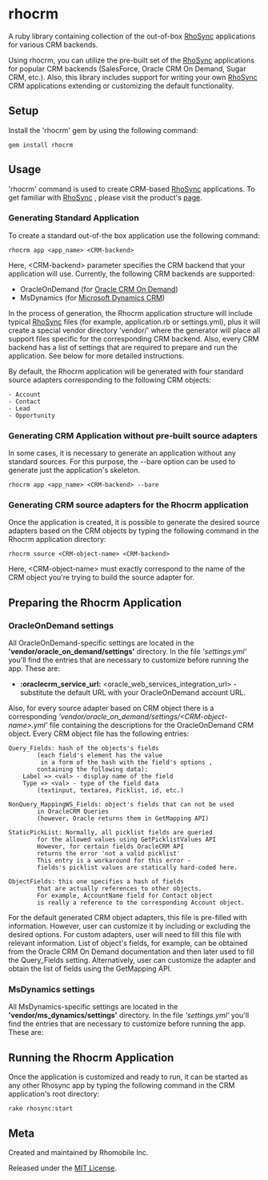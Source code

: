 rhocrm
===

A ruby library containing collection of the out-of-box [RhoSync](http://rhomobile.com/products/rhosync) applications 
for various CRM backends.  

Using rhocrm, you can utilize the pre-built set of the  [RhoSync](http://rhomobile.com/products/rhosync/) applications 
for popular CRM backends (SalesForce, Oracle CRM On Demand, Sugar CRM, etc.). Also, this library includes support for writing your own [RhoSync](http://rhomobile.com/products/rhosync/)
CRM applications extending or customizing the default functionality.

## Setup
Install the 'rhocrm' gem by using the following command:

	gem install rhocrm


## Usage
'rhocrm' command is used to create CRM-based [RhoSync](http://rhomobile.com/products/rhosync/) applications.
To get familiar with [RhoSync](http://rhomobile.com/products/rhosync/) , please visit the product's [page](http://rhomobile.com/products/rhosync/).

### Generating Standard Application

To create a standard out-of-the box application use the following command:

	rhocrm app <app_name> <CRM-backend>

Here, \<CRM\-backend\> parameter specifies the CRM backend that your application will use.
Currently, the following CRM backends are supported:

   - OracleOnDemand (for [Oracle CRM On Demand](crmondemand.oracle.com))
   - MsDynamics (for [Microsoft Dynamics CRM](http://www.microsoft.com/en-us/dynamics/default.aspx))

In the process of generation, the Rhocrm application structure will include typical [RhoSync](http://rhomobile.com/products/rhosync/)
files (for example, application.rb or settings.yml), plus it will create a special vendor directory 'vendor/<CRM-backend>' 
where the generator will place all support files specific for the corresponding CRM backend. Also, every CRM backend
has a list of settings that are required to prepare and run the application. See below for more detailed instructions.

By default, the Rhocrm application will be generated with four standard source adapters corresponding
to the following CRM objects:
	
	- Account
	- Contact
	- Lead
	- Opportunity


### Generating CRM Application without pre-built source adapters

In some cases, it is necessary to generate an application without any standard sources.
For this purpose, the \-\-bare option can be used to generate just the application's skeleton.

	rhocrm app <app_name> <CRM-backend> --bare
	
	
### Generating CRM source adapters for the Rhocrm application

Once the application is created, it is possible to generate the desired source adapters
based on the CRM objects by typing the following command in the Rhocrm application directory:

	rhocrm source <CRM-object-name> <CRM-backend>
	
Here, \<CRM\-object\-name\> must exactly correspond to the name of the CRM object you're trying to
build the source adapter for.

## Preparing the Rhocrm Application

### OracleOnDemand settings
All OracleOnDemand-specific settings are located in the **'vendor/oracle_on_demand/settings'** directory.
In the file *'settings.yml'* you'll find the entries that are necessary to customize before running the app.
These are:

- **:oraclecrm_service_url:** <oracle_web_services_integration_url> - substitute the default URL with your OracleOnDemand account URL.

Also, for every source adapter based on CRM object there is a corresponding *'vendor/oracle_on_demand/settings/\<CRM\-object\-name\>.yml'*
file containing the descriptions for the OracleOnDemand CRM object.
Every CRM object file has the following entries:

	Query_Fields: hash of the objects's fields 
			(each field's element has the value 
			 in a form of the hash with the field's options , 
			containing the following data):
      	Label => <val> - display name of the field
      	Type => <val> - type of the field data 
			(textinput, textarea, Picklist, id, etc.)
			
	NonQuery_MappingWS_Fields: object's fields that can not be used
	 		in OracleCRM Queries 
			(however, Oracle returns them in GetMapping API)

	StaticPickList: Normally, all picklist fields are queried 
			for the allowed values using GetPicklistValues API
            However, for certain fields OracleCRM API 
			returns the error 'not a valid picklist'
            This entry is a workaround for this error - 
			fields's picklist values are statically hard-coded here.

	ObjectFields: this one specifies a hash of fields 
			that are actually references to other objects. 
         	For example, AccountName field for Contact object 
			is really a reference to the corresponding Account object.

For the default generated CRM object adapters, this file is pre-filled with information. However, user can customize it by including or excluding
the desired options. For custom adapters, user will need to fill this file with relevant information. List of object's fields, for example, can be obtained
from the Oracle CRM On Demand documentation and then later used to fill the Query_Fields setting. Alternatively, user can customize the adapter and obtain 
the list of fields using the GetMapping API.
 

### MsDynamics settings
All MsDynamics-specific settings are located in the **'vendor/ms_dynamics/settings'** directory.
In the file *'settings.yml'* you'll find the entries that are necessary to customize before running the app.
These are:


## Running the Rhocrm Application
Once the application is customized and ready to run, it can be started as any other Rhosync app
by typing the following command in the CRM application's root directory:

	rake rhosync:start
	

## Meta
Created and maintained by Rhomobile Inc.

Released under the [MIT License](http://www.opensource.org/licenses/mit-license.php).